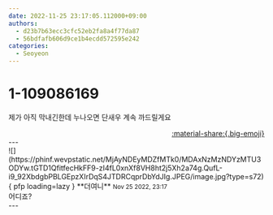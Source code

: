 ```yaml
---
date: 2022-11-25 23:17:05.112000+09:00
authors:
  - d23b7b63ecc3cfc52eb2fa8a4f77da87
  - 56bdfafb606d9ce1b4ecdd572595e242
categories:
  - Seoyeon
---
```


# 1-109086169

<div class="post-container" markdown="1">
<div class="content-container md-sidebar__scrollwrap" markdown="1">

제가 아직 막내긴한데 누나오면 단새우 계속 까드릴게요

</div>
</div>

<div style="text-align: right;" markdown="1">
<a href="https://weverse.io/fromis9/fanpost/1-109086169" style="text-align: right;">:material-share:{.big-emoji}</a>
</div>
---

<div class="comments-container md-sidebar__scrollwrap" markdown="1">
<div class="comment" markdown="1">
<div class='id-container' markdown="1">
![](https://phinf.wevpstatic.net/MjAyNDEyMDZfMTk0/MDAxNzMzNDYzMTU3ODYw.tGTD1QfitfecHkFF9-zI4fL0xnXf8VH8ht2j5Xh2a74g.QufL-i9_92XbdgbPBLGEpzXIrDqS4JTDRCqprDbYdJIg.JPEG/image.jpg?type=s72){ pfp loading=lazy }
**<span class="artist">더여니</span>** <small>Nov 25 2022, 23:17</small><br>
</div>
<div class='comment-body' markdown="1">
어디죠?
</div>
</div>
</div>
---
